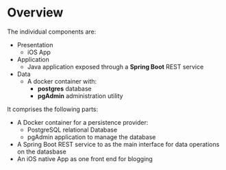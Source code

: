# Overview

The individual components are:

- Presentation
    - iOS App
- Application
    - Java application exposed through a **Spring Boot** REST service
- Data
    - A docker container with:
        - **postgres** database
        - **pgAdmin** administration utility

It comprises the following parts:
* A Docker container for a persistence provider:
    * PostgreSQL relational Database
    * pgAdmin application to manage the database
* A Spring Boot REST service to as the main interface for data operations on the datasbase
* An iOS native App as one front end for blogging
